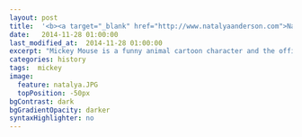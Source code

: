 ```yaml
---
layout: post
title:  '<b><a target="_blank" href="http://www.natalyaanderson.com">Natalya Anderson</a></b> is a writer and former ballet dancer from Toronto, Canada. She completed an MA in Creative Writing at Anglia Ruskin University in Cambridge, England, and a Bachelor of Journalism at Ryerson University in Toronto.<br/> She won the 2014 Bridport Prize for her poem, 'Clear Recent History', and the poem was highly commended at the 2015 Forward Prizes. Natalya was also one of four finalists for the 2015 Ballymaloe International Poetry Prize for her poem, 'Dance Therapy'. Her poetry and feature writing has appeared in <em>Poetry London</em>, <em>Prac Crit</em>, <em>The Moth</em>, <em>The Forward Book of Poetry</em> 2016, and other fine publications. Natalya founded The Poetry Extension in 2015, within which she aims to forge cross-Atlantic relationships between poets and dancers from Canada, Ireland, the UK, and the US through live events.'
date:   2014-11-28 01:00:00
last_modified_at:  2014-11-28 01:00:00
excerpt: "Mickey Mouse is a funny animal cartoon character and the official mascot of..."
categories: history
tags:  mickey
image:
  feature: natalya.JPG
  topPosition: -50px
bgContrast: dark
bgGradientOpacity: darker
syntaxHighlighter: no
---
```


